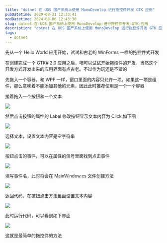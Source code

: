 ```yaml
---
title: "dotnet 在 UOS 国产系统上使用 MonoDevelop 进行拖控件开发 GTK 应用"
pubDatetime: 2020-08-31 12:33:41
modDatetime: 2024-08-06 12:43:30
slug: dotnet-在-UOS-国产系统上使用-MonoDevelop-进行拖控件开发-GTK-应用
description: "dotnet 在 UOS 国产系统上使用 MonoDevelop 进行拖控件开发 GTK 应用"
tags:
  - dotnet
---
```





先从一个 Hello World 应用开始，试试和古老的 WinForms 一样的拖控件式开发

<!--more-->


<!-- CreateTime:2020/8/31 20:33:41 -->



在创建完成一个 GTK# 2.0 应用之后，咱可以试试开始拖控件的开发，当然这个开发方式开发出来的应用界面有点古老。不过作为玩还是不错的

先拖入一个容器，和 WPF 一样，窗口里面的内容只允许一项，如果这一项是组件，那么意味着不能添加其他的元素，因此此时推荐使用是一个一个容器

接着拖入一个按钮和一个文本

<!-- ![](images/img-拖控件.gif) -->

![](https://i.loli.net/2020/08/31/szJaTSQ5lVwqCnP.gif)

然后点击按钮的属性的 Label 修改按钮显示文本内容为 Click 如下图

<!-- ![](images/img-dotnet 在 UOS 国产系统上使用 MonoDevelop 进行拖控件开发 GTK 应用0.png) -->

![](images/img-lindexi%2F20208312037516614.jpg)

选择文本，设置文本内容是空字符串

<!-- ![](images/img-dotnet 在 UOS 国产系统上使用 MonoDevelop 进行拖控件开发 GTK 应用1.png) -->

![](images/img-lindexi%2F20208312038494826.jpg)

按钮点击的事件，可以在属性的信号里面找到点击事件

<!-- ![](images/img-dotnet 在 UOS 国产系统上使用 MonoDevelop 进行拖控件开发 GTK 应用2.png) -->

![](images/img-lindexi%2F20208312039183956.jpg)

填写事件名，此时将会在 MainWindow.cs 文件创建方法

<!-- ![](images/img-dotnet 在 UOS 国产系统上使用 MonoDevelop 进行拖控件开发 GTK 应用3.png) -->

![](images/img-lindexi%2F20208312039488826.jpg)

返回代码，在按钮点击方法里面设置文本内容

<!-- ![](images/img-dotnet 在 UOS 国产系统上使用 MonoDevelop 进行拖控件开发 GTK 应用4.png) -->

![](images/img-lindexi%2F20208312040217849.jpg)

此时运行代码，可以看到如下界面

<!-- ![](images/img-点击按钮.gif) -->

![](images/img-lindexi%2F%25E7%2582%25B9%25E5%2587%25BB%25E6%258C%2589%-modify-748b9fc7a943222758ea1646ef512c1f.gif)

这就是最简单的拖控件的方法

